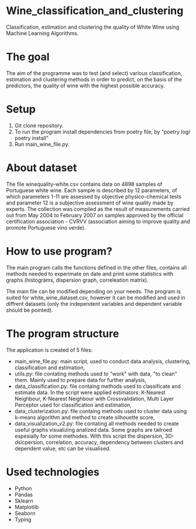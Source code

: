 # Wine_classification_and_clustering
Classification, estimation and clustering the quality of White Wine using Machine Learning Algorithms. 

# The goal
The aim of the programme was to test (and select) various classification, estimation and clustering methods in order to predict, on the basis of the predictors, the quality of wine with the highest possible accuracy. 

# Setup 
1. Git clone repository.
2. To run the program install dependencies from poetry file, by "poetry log/ poetry install"
3. Run main_wine_file.py.

# About dataset
The file winequality-white.csv contains data on 4898 samples of Portuguese white wine. Each sample is described by 12 parameters, of which parameters 1-11 are assessed by objective physico-chemical tests and parameter 12 is a subjective assessment of wine quality made by experts.
The collection was compiled as the result of measurements carried out from May 2004 to February 2007 on samples approved by the official certification association - CVRVV (association aiming to improve quality and promote Portuguese vino verde).

# How to use program?
The main program calls the functions defined in the other files, contains all methods needed to experimate on date and print some statistics with graphs (histograms, dispersion graph, correleation matrix). 

The main file can be modified depending on your needs. The program is suited for white_wine_dataset.csv, however it can be modified and used in diffrent datasets (only the independent variables and dependent variable should be pointed).

# The program structure
The application is created of 5 files:
- main_wine_file.py: main script, used to conduct data analysis, clustering, classification and estimation,
- utils.py: file contating methods used to "work" with data, "to clean" them. Mainly used to prepare data for further analysis,
- data_classification.py: file containg methods used to classificate and estimate data. In the script were applied estimators: K-Nearest Neighbour, K-Nearest Neighbour with Crossvalidation, Multi Layer Perceptor used for classification and estimation,
- data_clusterization.py: file containg methods used to cluster data using k-means algorithm and method to create silhouette score,
- data_visualization_v2.py: file contating all methods needed to create useful graphs visualizing analized data. Some graphs are tailroed espesially for some methodes. With this script the dispersion, 3D-dsicpersion, correlation, accuracy, dependency between clusters and dependent value, etc can be visualised.

# Used technologies
- Python
- Pandas
- Sklearn
- Matplotlib
- Seaborn
- Typing
